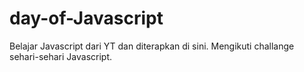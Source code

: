 # day-of-Javascript
Belajar Javascript dari YT dan diterapkan di sini. Mengikuti challange sehari-sehari Javascript.

